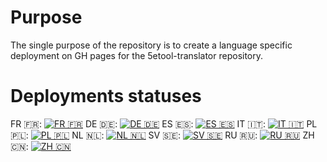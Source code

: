 # Purpose

The single purpose of the repository is to create a language specific deployment on GH pages for the 5etool-translator repository.

# Deployments statuses
FR 🇫🇷: [![FR 🇫🇷](https://github.com/5etools-translated-mirror-2/fr/actions/workflows/deploy.yml/badge.svg)](https://github.com/5etools-translated-mirror-2/fr/actions/workflows/deploy.yml)
DE 🇩🇪: [![DE 🇩🇪](https://github.com/5etools-translated-mirror-2/de/actions/workflows/deploy.yml/badge.svg)](https://github.com/5etools-translated-mirror-2/de/actions/workflows/deploy.yml)
ES 🇪🇸: [![ES 🇪🇸](https://github.com/5etools-translated-mirror-2/es/actions/workflows/deploy.yml/badge.svg)](https://github.com/5etools-translated-mirror-2/es/actions/workflows/deploy.yml)
IT 🇮🇹: [![IT 🇮🇹](https://github.com/5etools-translated-mirror-2/it/actions/workflows/deploy.yml/badge.svg)](https://github.com/5etools-translated-mirror-2/it/actions/workflows/deploy.yml)
PL 🇵🇱: [![PL 🇵🇱](https://github.com/5etools-translated-mirror-2/pl/actions/workflows/deploy.yml/badge.svg)](https://github.com/5etools-translated-mirror-2/pl/actions/workflows/deploy.yml)
NL 🇳🇱: [![NL 🇳🇱](https://github.com/5etools-translated-mirror-2/nl/actions/workflows/deploy.yml/badge.svg)](https://github.com/5etools-translated-mirror-2/nl/actions/workflows/deploy.yml)
SV 🇸🇪: [![SV 🇸🇪](https://github.com/5etools-translated-mirror-2/sv/actions/workflows/deploy.yml/badge.svg)](https://github.com/5etools-translated-mirror-2/sv/actions/workflows/deploy.yml)
RU 🇷🇺: [![RU 🇷🇺](https://github.com/5etools-translated-mirror-2/ru/actions/workflows/deploy.yml/badge.svg)](https://github.com/5etools-translated-mirror-2/ru/actions/workflows/deploy.yml)
ZH 🇨🇳: [![ZH 🇨🇳](https://github.com/5etools-translated-mirror-2/zh/actions/workflows/deploy.yml/badge.svg)](https://github.com/5etools-translated-mirror-2/zh/actions/workflows/deploy.yml)
